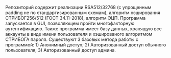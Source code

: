 Репозиторий содержит реализации RSA512/32768 (с упрощенным padding не по стандартизированным схемам), алгоритм хэширования СТРИБОГ256/512 (ГОСТ 34.11-2018), алгоритм ЭЦП.
Программа запускается в GUI, позволяющем пройти многофакторную аутентификацию. Также программа имеет базу данных, хранящую все аккаунты в виде имени пользователя
и хэшированого алгоритмом СТРИБОГА пароля. 
  Существуют 3 базовых метода работы с программой:
    1) Анонимный доступ;
    2) Авторизованный доступ обычного пользователя;
    3) Авторизованный доступ админа.
